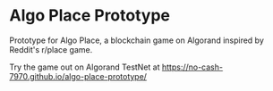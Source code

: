 # Algo Place Prototype

Prototype for Algo Place, a blockchain game on Algorand inspired by Reddit's r/place game.

Try the game out on Algorand TestNet at <https://no-cash-7970.github.io/algo-place-prototype/>
